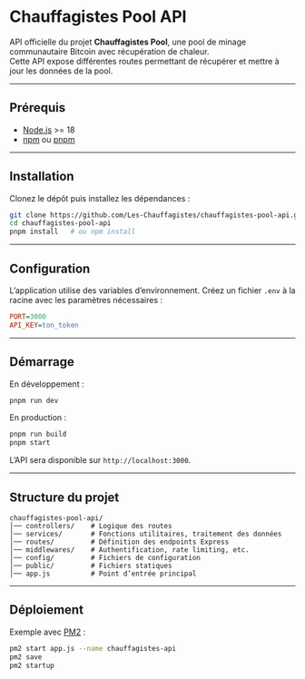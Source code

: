 # Chauffagistes Pool API

API officielle du projet **Chauffagistes Pool**, une pool de minage communautaire Bitcoin avec récupération de chaleur.  
Cette API expose différentes routes permettant de récupérer et mettre à jour les données de la pool.

---

## Prérequis

- [Node.js](https://nodejs.org/) >= 18
- [npm](https://www.npmjs.com/) ou [pnpm](https://pnpm.io/)

---

## Installation

Clonez le dépôt puis installez les dépendances :

```bash
git clone https://github.com/Les-Chauffagistes/chauffagistes-pool-api.git
cd chauffagistes-pool-api
pnpm install   # ou npm install
````

---

## Configuration

L’application utilise des variables d’environnement. Créez un fichier `.env` à la racine avec les paramètres nécessaires :

```ini
PORT=3000
API_KEY=ton_token
```

---

## Démarrage

En développement :

```bash
pnpm run dev
```

En production :

```bash
pnpm run build
pnpm start
```

L’API sera disponible sur `http://localhost:3000`.

---

## Structure du projet

```
chauffagistes-pool-api/
│── controllers/    # Logique des routes
│── services/       # Fonctions utilitaires, traitement des données
│── routes/         # Définition des endpoints Express
│── middlewares/    # Authentification, rate limiting, etc.
│── config/         # Fichiers de configuration
│── public/         # Fichiers statiques
│── app.js          # Point d’entrée principal
```

---

## Déploiement

Exemple avec [PM2](https://pm2.keymetrics.io/) :

```bash
pm2 start app.js --name chauffagistes-api
pm2 save
pm2 startup
```

